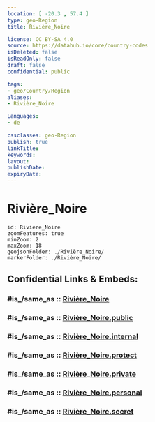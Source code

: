 ```yaml
---
location: [ -20.3 , 57.4 ] 
type: geo-Region
title: Rivière_Noire

license: CC BY-SA 4.0
source: https://datahub.io/core/country-codes
isDeleted: false
isReadOnly: false
draft: false
confidential: public

tags:
- geo/Country/Region
aliases:
- Rivière_Noire

Languages:
- de

cssclasses: geo-Region
publish: true
linkTitle: 
keywords: 
layout: 
publishDate: 
expiryDate: 
---
```


# Rivière_Noire

```leaflet
id: Rivière_Noire
zoomFeatures: true 
minZoom: 2 
maxZoom: 18
geojsonFolder: ./Rivière_Noire/
markerFolder: ./Rivière_Noire/
```


## Confidential Links & Embeds: 

### #is_/same_as :: [Rivière_Noire](/_Standards/Earth/Continent/Africa/Africa~East/Mauritius/Districts~Mauritius/Rivière_Noire.md) 

### #is_/same_as :: [Rivière_Noire.public](/_public/Earth/Continent/Africa/Africa~East/Mauritius/Districts~Mauritius/Rivière_Noire.public.md) 

### #is_/same_as :: [Rivière_Noire.internal](/_internal/Earth/Continent/Africa/Africa~East/Mauritius/Districts~Mauritius/Rivière_Noire.internal.md) 

### #is_/same_as :: [Rivière_Noire.protect](/_protect/Earth/Continent/Africa/Africa~East/Mauritius/Districts~Mauritius/Rivière_Noire.protect.md) 

### #is_/same_as :: [Rivière_Noire.private](/_private/Earth/Continent/Africa/Africa~East/Mauritius/Districts~Mauritius/Rivière_Noire.private.md) 

### #is_/same_as :: [Rivière_Noire.personal](/_personal/Earth/Continent/Africa/Africa~East/Mauritius/Districts~Mauritius/Rivière_Noire.personal.md) 

### #is_/same_as :: [Rivière_Noire.secret](/_secret/Earth/Continent/Africa/Africa~East/Mauritius/Districts~Mauritius/Rivière_Noire.secret.md)

